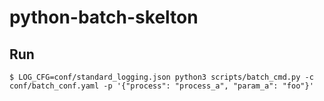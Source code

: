 # python-batch-skelton

## Run
```
$ LOG_CFG=conf/standard_logging.json python3 scripts/batch_cmd.py -c conf/batch_conf.yaml -p '{"process": "process_a", "param_a": "foo"}'
```
